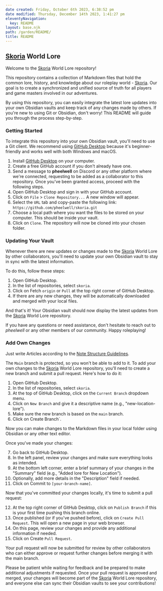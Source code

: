 ```yaml
---
date created: Friday, October 6th 2023, 6:38:52 pm
date modified: Thursday, December 14th 2023, 1:41:27 pm
eleventyNavigation:
  key: README
layout: base.njk
path: /garden/README/
title: README
---
```


## [Skoria](/garden/%F0%9F%8C%90Worldbuilding/Skoria) World Lore

Welcome to the [Skoria](/garden/%F0%9F%8C%90Worldbuilding/Skoria) World Lore repository!

This repository contains a collection of Markdown files that hold the common lore, history, and knowledge about our roleplay world - [Skoria](/garden/%F0%9F%8C%90Worldbuilding/Skoria). Our goal is to create a synchronized and unified source of truth for all players and game masters involved in our adventures.

By using this repository, you can easily integrate the latest lore updates into your own Obsidian vaults and keep track of any changes made by others. If you're new to using Git or Obsidian, don't worry! This README will guide you through the process step-by-step.

### Getting Started

To integrate this repository into your own Obsidian vault, you'll need to use a Git client. We recommend using [GitHub Desktop](https://desktop.github.com/) because it's beginner-friendly and works well with both Windows and macOS.

1. Install [GitHub Desktop](https://desktop.github.com/) on your computer.
2. Create a free GitHub account if you don't already have one.
3. Send a message to **pheelwell** on Discord or any other platform where we're connected, requesting to be added as a collaborator to this repository. Once you've been granted access, proceed with the following steps.
4. Open GitHub Desktop and sign in with your GitHub account.
5. Click on `File` > `Clone Repository...` A new window will appear.
6. Select the `URL` tab and copy-paste the following link: `https://github.com/pheelwell/skoria.git`
7. Choose a local path where you want the files to be stored on your computer. This should be inside your vault.
8. Click on `Clone`. The repository will now be cloned into your chosen folder.

### Updating Your Vault

Whenever there are new updates or changes made to the [Skoria](/garden/%F0%9F%8C%90Worldbuilding/Skoria) World Lore by other collaborators, you'll need to update your own Obsidian vault to stay in sync with the latest information.

To do this, follow these steps:

1. Open GitHub Desktop.
2. In the list of repositories, select `skoria`.
3. Click on Fetch `origin` or `Pull` at the top right corner of GitHub Desktop.
4. If there are any new changes, they will be automatically downloaded and merged with your local files.

And that's it! Your Obsidian vault should now display the latest updates from the [Skoria](/garden/%F0%9F%8C%90Worldbuilding/Skoria) World Lore repository.

If you have any questions or need assistance, don't hesitate to reach out to *pheelwell* or any other members of our community. Happy roleplaying!

### Add Own Changes

Just write Articles according to the [Note Structure Guidelines](/garden/Meta/Note%20Structure%20Guidelines).

The `Main` branch is protected, so you won't be able to add to it. To add your own changes to the [Skoria](/garden/%F0%9F%8C%90Worldbuilding/Skoria) World Lore repository, you'll need to create a new branch and submit a pull request. Here's how to do it:

1. Open GitHub Desktop.
2. In the list of repositories, select `skoria`.
3. At the top of GitHub Desktop, click on the `Current Branch` dropdown menu.
4. Click on `New Branch` and give it a descriptive name (e.g., "new-location-lore").
5. Make sure the new branch is based on the `main` branch.
6. Click on Create Branch`.

Now you can make changes to the Markdown files in your local folder using Obsidian or any other text editor.

Once you've made your changes:

7. Go back to GitHub Desktop.
8. In the left panel, review your changes and make sure everything looks as intended.
9. At the bottom left corner, enter a brief summary of your changes in the "Summary" field (e.g., "Added lore for New Location").
10. Optionally, add more details in the "Description" field if needed.
11. Click on Commit to `[your-branch-name]`.

Now that you've committed your changes locally, it's time to submit a pull request:

12. At the top right corner of GitHub Desktop, click on `Publish Branch` if this is your first time pushing this branch online.
13. Once published (or if you've pushed before), click on `Create Pull Request`. This will open a new page in your web browser.
14. On this page, review your changes and provide any additional information if needed.
15. Click on Create `Pull Request`.

Your pull request will now be submitted for review by other collaborators who can either approve or request further changes before merging it with the main branch.

Please be patient while waiting for feedback and be prepared to make additional adjustments if requested. Once your pull request is approved and merged, your changes will become part of the [Skoria](/garden/%F0%9F%8C%90Worldbuilding/Skoria) World Lore repository, and everyone else can sync their Obsidian vaults to see your contributions!